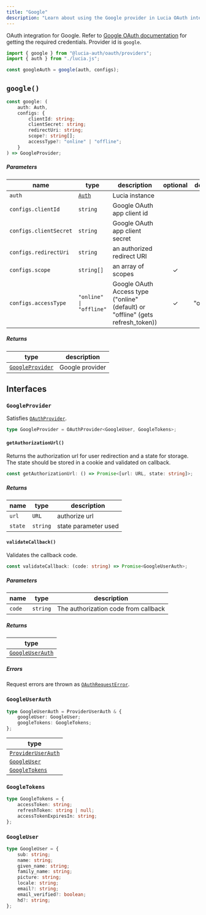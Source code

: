 ```yaml
---
title: "Google"
description: "Learn about using the Google provider in Lucia OAuth integration"
---
```


OAuth integration for Google. Refer to [Google OAuth documentation](https://developers.google.com/identity/protocols/oauth2/web-server#httprests) for getting the required credentials. Provider id is `google`.

```ts
import { google } from "@lucia-auth/oauth/providers";
import { auth } from "./lucia.js";

const googleAuth = google(auth, configs);
```

## `google()`

```ts
const google: (
	auth: Auth,
	configs: {
		clientId: string;
		clientSecret: string;
		redirectUri: string;
		scope?: string[];
		accessType?: "online" | "offline";
	}
) => GoogleProvider;
```

##### Parameters

| name                   | type                                       | description                                                                     | optional | default  |
| ---------------------- | ------------------------------------------ | ------------------------------------------------------------------------------- | :------: | :------: |
| `auth`                 | [`Auth`](/reference/lucia/interfaces/auth) | Lucia instance                                                                  |          |          |
| `configs.clientId`     | `string`                                   | Google OAuth app client id                                                      |          |          |
| `configs.clientSecret` | `string`                                   | Google OAuth app client secret                                                  |          |          |
| `configs.redirectUri`  | `string`                                   | an authorized redirect URI                                                      |          |          |
| `configs.scope`        | `string[]`                                 | an array of scopes                                                              |    ✓     |          |
| `configs.accessType`   | `"online" \| "offline"`                    | Google OAuth Access type ("online" (default) or "offline" (gets refresh_token)) |    ✓     | "online" |

##### Returns

| type                                | description     |
| ----------------------------------- | --------------- |
| [`GoogleProvider`](#googleprovider) | Google provider |

## Interfaces

### `GoogleProvider`

Satisfies [`OAuthProvider`](/reference/oauth/interfaces#oauthprovider).

```ts
type GoogleProvider = OAuthProvider<GoogleUser, GoogleTokens>;
```

#### `getAuthorizationUrl()`

Returns the authorization url for user redirection and a state for storage. The state should be stored in a cookie and validated on callback.

```ts
const getAuthorizationUrl: () => Promise<[url: URL, state: string]>;
```

##### Returns

| name    | type     | description          |
| ------- | -------- | -------------------- |
| `url`   | `URL`    | authorize url        |
| `state` | `string` | state parameter used |

#### `validateCallback()`

Validates the callback code.

```ts
const validateCallback: (code: string) => Promise<GoogleUserAuth>;
```

##### Parameters

| name   | type     | description                          |
| ------ | -------- | ------------------------------------ |
| `code` | `string` | The authorization code from callback |

##### Returns

| type                                |
| ----------------------------------- |
| [`GoogleUserAuth`](#googleuserauth) |

##### Errors

Request errors are thrown as [`OAuthRequestError`](/reference/oauth/interfaces#oauthrequesterror).

### `GoogleUserAuth`

```ts
type GoogleUserAuth = ProviderUserAuth & {
	googleUser: GoogleUser;
	googleTokens: GoogleTokens;
};
```

| type                                                               |
| ------------------------------------------------------------------ |
| [`ProviderUserAuth`](/reference/oauth/interfaces#provideruserauth) |
| [`GoogleUser`](#googleuser)                                        |
| [`GoogleTokens`](#googletokens)                                    |

### `GoogleTokens`

```ts
type GoogleTokens = {
	accessToken: string;
	refreshToken: string | null;
	accessTokenExpiresIn: string;
};
```

### `GoogleUser`

```ts
type GoogleUser = {
	sub: string;
	name: string;
	given_name: string;
	family_name: string;
	picture: string;
	locale: string;
	email?: string;
	email_verified?: boolean;
	hd?: string;
};
```

